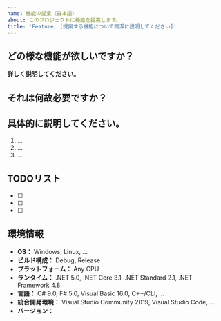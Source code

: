 ```yaml
---
name: 機能の提案（日本語）
about: このプロジェクトに機能を提案します。
title: 'Feature: [提案する機能について簡潔に説明してください]'
---
```


## どの様な機能が欲しいですか？
**詳しく説明してください。**

## それは何故必要ですか？

## 具体的に説明してください。
1. ...
2. ...
3. ...

## TODOリスト
* [ ]
* [ ]
* [ ]

## 環境情報
* **OS：** Windows, Linux, ...
* **ビルド構成：** Debug, Release
* **プラットフォーム：** Any CPU
* **ランタイム：** .NET 5.0, .NET Core 3.1, .NET Standard 2.1, .NET Framework 4.8
* **言語：** C# 9.0, F# 5.0, Visual Basic 16.0, C++/CLI, ...
* **統合開発環境：** Visual Studio Community 2019, Visual Studio Code, ...
* **バージョン：**
